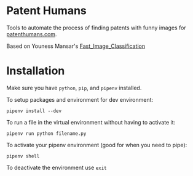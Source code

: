# Patent Humans

Tools to automate the process of finding patents with funny images for [patenthumans.com](https://www.patenthumans.com/).

Based on Youness Mansar's [Fast_Image_Classification](https://github.com/CVxTz/FastImageClassification)

# Installation

Make sure you have `python`, `pip`, and `pipenv` installed.

To setup packages and environment for dev environment:

`pipenv install --dev`

To run a file in the virtual environment without having to activate it:

`pipenv run python filename.py`

To activate your pipenv environment (good for when you need to pipe):

`pipenv shell`

To deactivate the environment use `exit`
